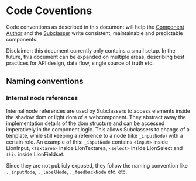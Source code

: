 # Code Coventions
Code conventions as described in this document will help the [Component Author](./Definitions.md) and the [Subclasser](./Definitions.md) write consistent, maintainable and predictable components.

Disclaimer: this document currently only contains a small setup. In the future, this document can
be expanded on multiple areas, describing best practices for API design, data flow, single source
of truth etc.

## Naming conventions

### Internal node references
Internal node references are used by Subclassers to access elements inside the shadow dom or light
dom of a webcomponent. They abstract away the implementation details of the dom structure and can
be accessed imperatively in the component logic. This allows Subclassers to change of a template,
while still keeping a reference to a node (like `_inputNode`) with a certain role.
An example of this: `_inputNode` contains `<input>` inside LionInput, `<textarea>` inside LionTextarea,
`<select>` inside LionSelect and `this` inside LionFieldset.

Since they are not publicly exposed, they follow the naming convention like `._inputNode`, `._labelNode`,
`._feedbackNode` etc. etc.
